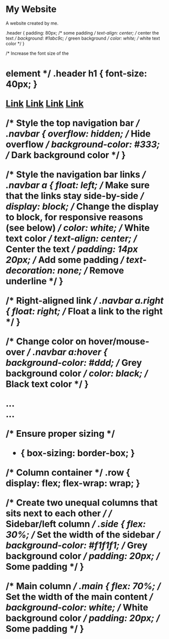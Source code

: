 <div class="header">
  <h1>My Website</h1>
  <p>A website created by me.</p>
</div>

.header {
  padding: 80px; /* some padding */
  text-align: center; /* center the text */
  background: #1abc9c; /* green background */
  color: white; /* white text color */
}

/* Increase the font size of the <h1> element */
.header h1 {
  font-size: 40px;
}

<div class="navbar">
  <a href="#">Link</a>
  <a href="#">Link</a>
  <a href="#">Link</a>
  <a href="#" class="right">Link</a>
</div>

/* Style the top navigation bar */
.navbar {
  overflow: hidden; /* Hide overflow */
  background-color: #333; /* Dark background color */
}

/* Style the navigation bar links */
.navbar a {
  float: left; /* Make sure that the links stay side-by-side */
  display: block; /* Change the display to block, for responsive reasons (see below) */
  color: white; /* White text color */
  text-align: center; /* Center the text */
  padding: 14px 20px; /* Add some padding */
  text-decoration: none; /* Remove underline */
}

/* Right-aligned link */
.navbar a.right {
  float: right; /* Float a link to the right */
}

/* Change color on hover/mouse-over */
.navbar a:hover {
  background-color: #ddd; /* Grey background color */
  color: black; /* Black text color */
}

<div class="row">
  <div class="side">...</div>
  <div class="main">...</div>
</div>

/* Ensure proper sizing */
* {
  box-sizing: border-box;
}

/* Column container */
.row {
  display: flex;
  flex-wrap: wrap;
}

/* Create two unequal columns that sits next to each other */
/* Sidebar/left column */
.side {
  flex: 30%; /* Set the width of the sidebar */
  background-color: #f1f1f1; /* Grey background color */
  padding: 20px; /* Some padding */
}

/* Main column */
.main {
  flex: 70%; /* Set the width of the main content */
  background-color: white; /* White background color */
  padding: 20px; /* Some padding */
}

